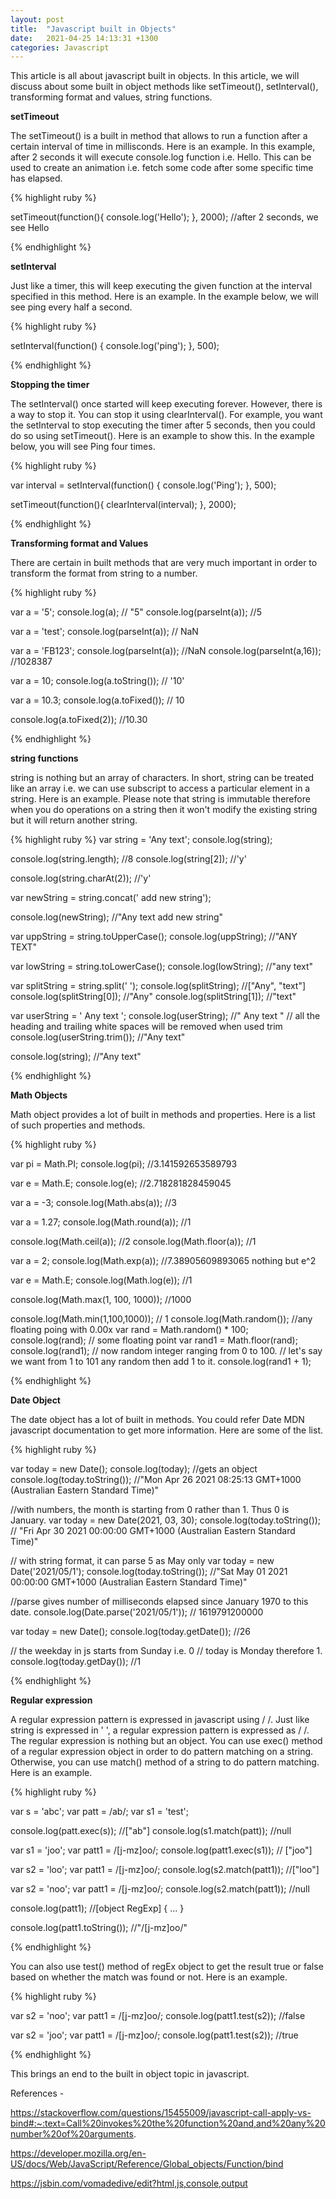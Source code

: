 ```yaml
---
layout: post
title:  "Javascript built in Objects"
date:   2021-04-25 14:13:31 +1300
categories: Javascript
---
```


This article is all about javascript built in objects. In this article, we will discuss about some built in object methods like setTimeout(), setInterval(), transforming format and values, string functions.

**setTimeout**

The setTimeout() is a built in method that allows to run a function after a certain interval of time in millisconds.
Here is an example. In this example, after 2 seconds it will execute console.log function i.e. Hello. This can be used to create an animation i.e. fetch some code after some specific time has elapsed.

{% highlight ruby %}

setTimeout(function(){
  console.log('Hello');
}, 2000); //after 2 seconds, we see Hello

{% endhighlight %}

**setInterval**

Just like a timer, this will keep executing the given function at the interval specified in this method. Here is an example. In the example below, we will see ping every half a second. 

{% highlight ruby %}

 setInterval(function() {
    console.log('ping');
 }, 500);

{% endhighlight %}

**Stopping the timer**

The setInterval() once started will keep executing forever. However, there is a way to stop it. You can stop it using clearInterval(). For example, you want the setInterval to stop executing the timer after 5 seconds, then you could do so using setTimeout(). Here is an example to show this. In the example below, you will see Ping four times.

{% highlight ruby %}

 var interval = setInterval(function() {
    console.log('Ping');
 }, 500);

 setTimeout(function(){
   clearInterval(interval);
 }, 2000);

{% endhighlight %}

**Transforming format and Values**

There are certain in built methods that are very much important in order to transform the format from string to a number.

{% highlight ruby %}

var a = '5';
console.log(a); // "5"
console.log(parseInt(a)); //5

var a = 'test';
console.log(parseInt(a)); // NaN

var a = 'FB123';
console.log(parseInt(a)); //NaN
console.log(parseInt(a,16)); //1028387

var a = 10;
console.log(a.toString()); // '10'

var a = 10.3;
console.log(a.toFixed()); // 10

console.log(a.toFixed(2)); //10.30

{% endhighlight %}

**string functions**

string is nothing but an array of characters. In short, string can be treated like an array i.e. we can use subscript to access a particular element in a string. Here is an example.
Please note that string is immutable therefore when you do operations on a string then it won't modify the existing string but it will return another string.

{% highlight ruby %}
  var string = 'Any text';
  console.log(string);

  console.log(string.length); //8
  console.log(string[2]); //'y'

  console.log(string.charAt(2)); //'y'

  var newString  = string.concat(' add new string');

  console.log(newString); //"Any text add new string"

  var uppString = string.toUpperCase();
  console.log(uppString); //"ANY TEXT"

  var lowString = string.toLowerCase();
  console.log(lowString); //"any text"

  var splitString = string.split(' ');
  console.log(splitString); //["Any", "text"]
  console.log(splitString[0]); //"Any"
  console.log(splitString[1]); //"text"

  var userString = ' Any text ';
  console.log(userString); //" Any text "
  // all the heading and trailing white spaces will be removed when used trim
  console.log(userString.trim()); //"Any text"

  console.log(string); //"Any text"

{% endhighlight %}

**Math Objects**

Math object provides a lot of built in methods and properties. Here is a list of such properties and methods.

{% highlight ruby %}

  var pi = Math.PI; 
  console.log(pi); //3.141592653589793

  var e = Math.E;
  console.log(e); //2.718281828459045

  var a = -3;
  console.log(Math.abs(a)); //3

  var a = 1.27;
  console.log(Math.round(a)); //1

  console.log(Math.ceil(a)); //2
  console.log(Math.floor(a)); //1

  var a = 2;
  console.log(Math.exp(a)); //7.38905609893065 nothing but e^2

  var e = Math.E;
  console.log(Math.log(e)); //1

  console.log(Math.max(1, 100, 1000)); //1000

  console.log(Math.min(1,100,1000)); // 1
  console.log(Math.random()); //any floating poing with 0.00x 
  var rand = Math.random() * 100;
  console.log(rand); // some floating point
  var rand1 = Math.floor(rand);
  console.log(rand1); // now random integer ranging from 0 to 100.
  // let's say we want from 1 to 101 any random then add 1 to it.
  console.log(rand1 + 1);

{% endhighlight %}

**Date Object**

The date object has a lot of built in methods. You could refer Date MDN javascript documentation to get more information. Here are some of the list.

{% highlight ruby %}

  var today = new Date();
  console.log(today); //gets an object
  console.log(today.toString()); //"Mon Apr 26 2021 08:25:13 GMT+1000 (Australian Eastern Standard Time)"

  //with numbers, the month is starting from 0 rather than 1. Thus 0 is January.
  var today = new Date(2021, 03, 30);
  console.log(today.toString()); //
"Fri Apr 30 2021 00:00:00 GMT+1000 (Australian Eastern Standard Time)"

// with string format, it can parse 5 as May only
 var today = new Date('2021/05/1');
 console.log(today.toString()); //"Sat May 01 2021 00:00:00 GMT+1000 (Australian Eastern Standard Time)"

  //parse gives number of milliseconds elapsed since January 1970 to this date.
 console.log(Date.parse('2021/05/1')); //
1619791200000

var today = new Date();
console.log(today.getDate()); //26

// the weekday in js starts from Sunday i.e. 0
// today is Monday therefore 1.
console.log(today.getDay()); //1

{% endhighlight %}

**Regular expression**

A regular expression pattern is expressed in javascript using / /. Just like string is expressed in ' ', a regular expression pattern is expressed as / /. The regular expression is nothing but an object. You can use exec() method of a regular expression object in order to do pattern matching on a string. Otherwise, you can use match() method of a string to do pattern matching. Here is an example.

{% highlight ruby %}

var s = 'abc';
var patt = /ab/;
var s1 = 'test';

console.log(patt.exec(s)); //["ab"]
console.log(s1.match(patt)); //null 

var s1 = 'joo';
var patt1 = /[j-mz]oo/;
console.log(patt1.exec(s1)); // ["joo"]

var s2 = 'loo';
var patt1 = /[j-mz]oo/;
console.log(s2.match(patt1)); //["loo"]

var s2 = 'noo';
var patt1 = /[j-mz]oo/;
console.log(s2.match(patt1)); //null

console.log(patt1); //[object RegExp] { ... }

console.log(patt1.toString()); //"/[j-mz]oo/"

{% endhighlight %}

You can also use test() method of regEx object to get the result true or false based on whether the match was found or not. Here is an example.

{% highlight ruby %}

var s2 = 'noo';
var patt1 = /[j-mz]oo/;
console.log(patt1.test(s2)); //false

var s2 = 'joo';
var patt1 = /[j-mz]oo/;
console.log(patt1.test(s2)); //true

{% endhighlight %}

This brings an end to the built in object topic in javascript.

References - 

https://stackoverflow.com/questions/15455009/javascript-call-apply-vs-bind#:~:text=Call%20invokes%20the%20function%20and,and%20any%20number%20of%20arguments. 

https://developer.mozilla.org/en-US/docs/Web/JavaScript/Reference/Global_objects/Function/bind 

https://jsbin.com/vomadedive/edit?html,js,console,output 